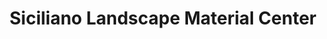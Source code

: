 ---
title: "Siciliano Landscape Material Center"
url: /amherst/siciliano-landscape-material-center/
shop: Garten-Center
---